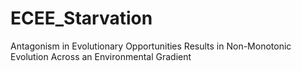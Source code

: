 # ECEE_Starvation
Antagonism in Evolutionary Opportunities Results in Non-Monotonic Evolution Across an Environmental Gradient 
